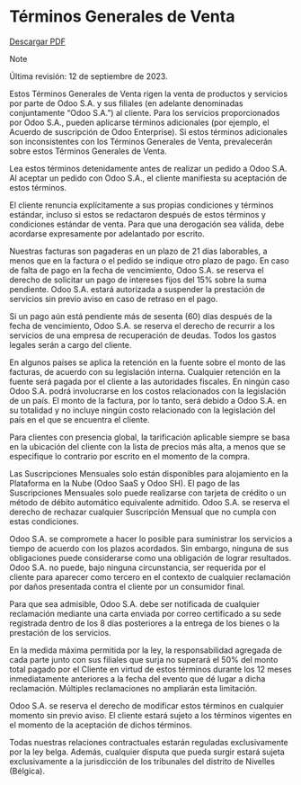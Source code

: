 # Términos Generales de Venta

[Descargar PDF](https://www.odoo.com/documentation/16.0/terms_of_sale_es.pdf)

Note

Última revisión: 12 de septiembre de 2023.

Estos Términos Generales de Venta rigen la venta de productos y servicios por
parte de Odoo S.A. y sus filiales (en adelante denominadas conjuntamente “Odoo
S.A.”) al cliente. Para los servicios proporcionados por Odoo S.A., pueden
aplicarse términos adicionales (por ejemplo, el Acuerdo de suscripción de Odoo
Enterprise). Si estos términos adicionales son inconsistentes con los Términos
Generales de Venta, prevalecerán sobre estos Términos Generales de Venta.

Lea estos términos detenidamente antes de realizar un pedido a Odoo S.A. Al
aceptar un pedido con Odoo S.A., el cliente manifiesta su aceptación de estos
términos.

El cliente renuncia explícitamente a sus propias condiciones y términos
estándar, incluso si estos se redactaron después de estos términos y
condiciones estándar de venta. Para que una derogación sea válida, debe
acordarse expresamente por adelantado por escrito.

Nuestras facturas son pagaderas en un plazo de 21 días laborables, a menos que
en la factura o el pedido se indique otro plazo de pago. En caso de falta de
pago en la fecha de vencimiento, Odoo S.A. se reserva el derecho de solicitar
un pago de intereses fijos del 15% sobre la suma pendiente. Odoo S.A. estará
autorizada a suspender la prestación de servicios sin previo aviso en caso de
retraso en el pago.

Si un pago aún está pendiente más de sesenta (60) días después de la fecha de
vencimiento, Odoo S.A. se reserva el derecho de recurrir a los servicios de
una empresa de recuperación de deudas. Todos los gastos legales serán a cargo
del cliente.

En algunos países se aplica la retención en la fuente sobre el monto de las
facturas, de acuerdo con su legislación interna. Cualquier retención en la
fuente será pagada por el cliente a las autoridades fiscales. En ningún caso
Odoo S.A. podrá involucrarse en los costos relacionados con la legislación de
un país. El monto de la factura, por lo tanto, será debido a Odoo S.A. en su
totalidad y no incluye ningún costo relacionado con la legislación del país en
el que se encuentra el cliente.

Para clientes con presencia global, la tarificación aplicable siempre se basa
en la ubicación del cliente con la lista de precios más alta, a menos que se
especifique lo contrario por escrito en el momento de la compra.

Las Suscripciones Mensuales solo están disponibles para alojamiento en la
Plataforma en la Nube (Odoo SaaS y Odoo SH). El pago de las Suscripciones
Mensuales solo puede realizarse con tarjeta de crédito o un método de débito
automático equivalente admitido. Odoo S.A. se reserva el derecho de rechazar
cualquier Suscripción Mensual que no cumpla con estas condiciones.

Odoo S.A. se compromete a hacer lo posible para suministrar los servicios a
tiempo de acuerdo con los plazos acordados. Sin embargo, ninguna de sus
obligaciones puede considerarse como una obligación de lograr resultados. Odoo
S.A. no puede, bajo ninguna circunstancia, ser requerida por el cliente para
aparecer como tercero en el contexto de cualquier reclamación por daños
presentada contra el cliente por un consumidor final.

Para que sea admisible, Odoo S.A. debe ser notificada de cualquier reclamación
mediante una carta enviada por correo certificado a su sede registrada dentro
de los 8 días posteriores a la entrega de los bienes o la prestación de los
servicios.

En la medida máxima permitida por la ley, la responsabilidad agregada de cada
parte junto con sus filiales que surja no superará el 50% del monto total
pagado por el Cliente en virtud de estos términos durante los 12 meses
inmediatamente anteriores a la fecha del evento que dé lugar a dicha
reclamación. Múltiples reclamaciones no ampliarán esta limitación.

Odoo S.A. se reserva el derecho de modificar estos términos en cualquier
momento sin previo aviso. El cliente estará sujeto a los términos vigentes en
el momento de la aceptación de dichos términos.

Todas nuestras relaciones contractuales estarán reguladas exclusivamente por
la ley belga. Además, cualquier disputa que pueda surgir estará sujeta
exclusivamente a la jurisdicción de los tribunales del distrito de Nivelles
(Bélgica).

